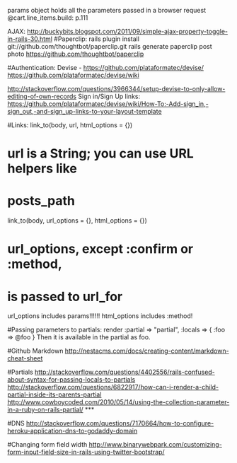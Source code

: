 params object holds all the parameters passed in a browser request
@cart.line_items.build: p.111

AJAX: http://buckybits.blogspot.com/2011/09/simple-ajax-property-toggle-in-rails-30.html
#Paperclip:
rails plugin install git://github.com/thoughtbot/paperclip.git
rails generate paperclip post photo
https://github.com/thoughtbot/paperclip

#Authentication:
Devise - https://github.com/plataformatec/devise/
https://github.com/plataformatec/devise/wiki

http://stackoverflow.com/questions/3966344/setup-devise-to-only-allow-editing-of-own-records
Sign in/Sign Up links: https://github.com/plataformatec/devise/wiki/How-To:-Add-sign_in,-sign_out,-and-sign_up-links-to-your-layout-template


#Links:
link_to(body, url, html_options = {})
  # url is a String; you can use URL helpers like
  # posts_path

link_to(body, url_options = {}, html_options = {})
  # url_options, except :confirm or :method,
  # is passed to url_for

url_options includes params!!!!!! html_options includes :method!

#Passing parameters to partials:
render :partial => "partial", :locals => { :foo => @foo }
Then it is available in the partial as foo.

#Github Markdown
http://nestacms.com/docs/creating-content/markdown-cheat-sheet

#Partials
http://stackoverflow.com/questions/4402556/rails-confused-about-syntax-for-passing-locals-to-partials
http://stackoverflow.com/questions/6822917/how-can-i-render-a-child-partial-inside-its-parents-partial
http://www.cowboycoded.com/2010/05/14/using-the-collection-parameter-in-a-ruby-on-rails-partial/  ***

#DNS
http://stackoverflow.com/questions/7170664/how-to-configure-heroku-application-dns-to-godaddy-domain

#Changing form field width
http://www.binarywebpark.com/customizing-form-input-field-size-in-rails-using-twitter-bootstrap/